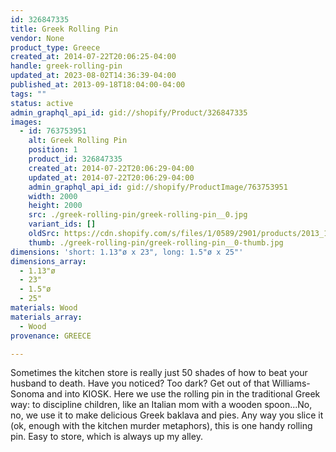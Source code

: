 ```yaml
---
id: 326847335
title: Greek Rolling Pin
vendor: None
product_type: Greece
created_at: 2014-07-22T20:06:25-04:00
handle: greek-rolling-pin
updated_at: 2023-08-02T14:36:39-04:00
published_at: 2013-09-18T18:04:00-04:00
tags: ""
status: active
admin_graphql_api_id: gid://shopify/Product/326847335
images:
  - id: 763753951
    alt: Greek Rolling Pin
    position: 1
    product_id: 326847335
    created_at: 2014-07-22T20:06:29-04:00
    updated_at: 2014-07-22T20:06:29-04:00
    admin_graphql_api_id: gid://shopify/ProductImage/763753951
    width: 2000
    height: 2000
    src: ./greek-rolling-pin/greek-rolling-pin__0.jpg
    variant_ids: []
    oldSrc: https://cdn.shopify.com/s/files/1/0589/2901/products/2013_11_09_Kiosk_0990.jpeg?v=1406073989
    thumb: ./greek-rolling-pin/greek-rolling-pin__0-thumb.jpg
dimensions: 'short: 1.13"ø x 23", long: 1.5"ø x 25"'
dimensions_array:
  - 1.13"ø
  - 23"
  - 1.5"ø
  - 25"
materials: Wood
materials_array:
  - Wood
provenance: GREECE

---
```


Sometimes the kitchen store is really just 50 shades of how to beat your husband to death. Have you noticed? Too dark? Get out of that Williams-Sonoma and into KIOSK. Here we use the rolling pin in the traditional Greek way: to discipline children, like an Italian mom with a wooden spoon...No, no, we use it to make delicious Greek baklava and pies. Any way you slice it (ok, enough with the kitchen murder metaphors), this is one handy rolling pin. Easy to store, which is always up my alley.